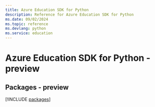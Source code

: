 ```yaml
---
title: Azure Education SDK for Python
description: Reference for Azure Education SDK for Python
ms.date: 09/02/2024
ms.topic: reference
ms.devlang: python
ms.service: education
---
```

# Azure Education SDK for Python - preview
## Packages - preview
[!INCLUDE [packages](education-index.md)]